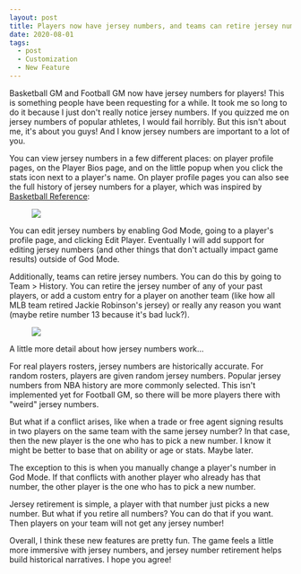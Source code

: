 ```yaml
---
layout: post
title: Players now have jersey numbers, and teams can retire jersey numbers of former players
date: 2020-08-01
tags:
  - post
  - Customization
  - New Feature
---
```


Basketball GM and Football GM now have jersey numbers for players! This is something people have been requesting for a while. It took me so long to do it because I just don't really notice jersey numbers. If you quizzed me on jersey numbers of popular athletes, I would fail horribly. But this isn't about me, it's about you guys! And I know jersey numbers are important to a lot of you.

You can view jersey numbers in a few different places: on player profile pages, on the Player Bios page, and on the little popup when you click the stats icon next to a player's name. On player profile pages you can also see the full history of jersey numbers for a player, which was inspired by [Basketball Reference](https://www.basketball-reference.com/players/o/outlatr01.html):

<!--more-->

<figure class="overflow-auto"><img src="/files/jersey-numbers-1.png"></figure>

You can edit jersey numbers by enabling God Mode, going to a player's profile page, and clicking Edit Player. Eventually I will add support for editing jersey numbers (and other things that don't actually impact game results) outside of God Mode.

Additionally, teams can retire jersey numbers. You can do this by going to Team > History. You can retire the jersey number of any of your past players, or add a custom entry for a player on another team (like how all MLB team retired Jackie Robinson's jersey) or really any reason you want (maybe retire number 13 because it's bad luck?).

<figure class="overflow-auto"><img src="/files/jersey-numbers-2.png"></figure>

A little more detail about how jersey numbers work...

For real players rosters, jersey numbers are historically accurate. For random rosters, players are given random jersey numbers. Popular jersey numbers from NBA history are more commonly selected. This isn't implemented yet for Football GM, so there will be more players there with "weird" jersey numbers.

But what if a conflict arises, like when a trade or free agent signing results in two players on the same team with the same jersey number? In that case, then the new player is the one who has to pick a new number. I know it might be better to base that on ability or age or stats. Maybe later.

The exception to this is when you manually change a player's number in God Mode. If that conflicts with another player who already has that number, the other player is the one who has to pick a new number.

Jersey retirement is simple, a player with that number just picks a new number. But what if you retire all numbers? You can do that if you want. Then players on your team will not get any jersey number!

Overall, I think these new features are pretty fun. The game feels a little more immersive with jersey numbers, and jersey number retirement helps build historical narratives. I hope you agree!
